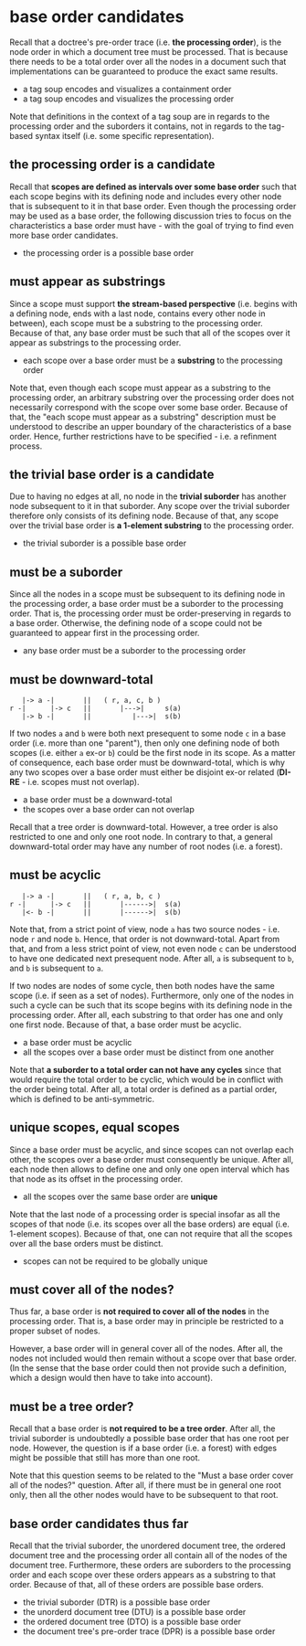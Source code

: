 
<!-- ======================================================================= -->
# base order candidates

Recall that a doctree's pre-order trace (i.e. **the processing order**), is
the node order in which a document tree must be processed. That is because
there needs to be a total order over all the nodes in a document such that
implementations can be guaranteed to produce the exact same results.

* a tag soup encodes and visualizes a containment order
* a tag soup encodes and visualizes the processing order

Note that definitions in the context of a tag soup are in regards to the
processing order and the suborders it contains, not in regards to the
tag-based syntax itself (i.e. some specific representation).

<!-- ======================================================================= -->
## the processing order is a candidate

Recall that **scopes are defined as intervals over some base order** such
that each scope begins with its defining node and includes every other node
that is subsequent to it in that base order. Even though the processing
order may be used as a base order, the following discussion tries to focus
on the characteristics a base order must have - with the goal of trying to
find even more base order candidates.

* the processing order is a possible base order

<!-- ======================================================================= -->
## must appear as substrings

Since a scope must support **the stream-based perspective** (i.e. begins with
a defining node, ends with a last node, contains every other node in between),
each scope must be a substring to the processing order. Because of that, any
base order must be such that all of the scopes over it appear as substrings
to the processing order.

* each scope over a base order must be a **substring** to the processing order

Note that, even though each scope must appear as a substring to the processing
order, an arbitrary substring over the processing order does not necessarily
correspond with the scope over some base order. Because of that, the "each
scope must appear as a substring" description must be understood to describe
an upper boundary of the characteristics of a base order. Hence, further
restrictions have to be specified - i.e. a refinment process.

<!-- ======================================================================= -->
## the trivial base order is a candidate

Due to having no edges at all, no node in the **trivial suborder** has another
node subsequent to it in that suborder. Any scope over the trivial suborder
therefore only consists of its defining node. Because of that, any scope over
the trivial base order is **a 1-element substring** to the processing order.

* the trivial suborder is a possible base order

<!-- ======================================================================= -->
## must be a suborder

Since all the nodes in a scope must be subsequent to its defining node in the
processing order, a base order must be a suborder to the processing order. That
is, the processing order must be order-preserving in regards to a base order.
Otherwise, the defining node of a scope could not be guaranteed to appear first
in the processing order.

* any base order must be a suborder to the processing order

<!-- ======================================================================= -->
## must be downward-total

```
   |-> a -|       ||   ( r, a, c, b )
r -|      |-> c   ||       |--->|     s(a)
   |-> b -|       ||          |--->|  s(b)
```

If two nodes `a` and `b` were both next presequent to some node `c` in a base
order (i.e. more than one "parent"), then only one defining node of both scopes
(i.e. either `a` ex-or `b`) could be the first node in its scope. As a matter
of consequence, each base order must be downward-total, which is why any two
scopes over a base order must either be disjoint ex-or related (**DI-RE** -
i.e. scopes must not overlap).

* a base order must be a downward-total
* the scopes over a base order can not overlap

Recall that a tree order is downward-total. However, a tree order is also
restricted to one and only one root node. In contrary to that, a general
downward-total order may have any number of root nodes (i.e. a forest).

<!-- ======================================================================= -->
## must be acyclic

```
   |-> a -|       ||   ( r, a, b, c )
r -|      |-> c   ||       |------>|  s(a)
   |<- b -|       ||       |------>|  s(b)
```

Note that, from a strict point of view, node `a` has two source nodes - i.e.
node `r` and node `b`. Hence, that order is not downward-total. Apart from
that, and from a less strict point of view, not even node `c` can be understood
to have one dedicated next presequent node. After all, `a` is subsequent to
`b`, and `b` is subsequent to `a`.

If two nodes are nodes of some cycle, then both nodes have the same scope (i.e.
if seen as a set of nodes). Furthermore, only one of the nodes in such a cycle
can be such that its scope begins with its defining node in the processing
order. After all, each substring to that order has one and only one first node.
Because of that, a base order must be acyclic.

* a base order must be acyclic
* all the scopes over a base order must be distinct from one another

Note that **a suborder to a total order can not have any cycles** since that
would require the total order to be cyclic, which would be in conflict with
the order being total. After all, a total order is defined as a partial order,
which is defined to be anti-symmetric.

<!-- ======================================================================= -->
## unique scopes, equal scopes

Since a base order must be acyclic, and since scopes can not overlap each other,
the scopes over a base order must consequently be unique. After all, each node
then allows to define one and only one open interval which has that node as its
offset in the processing order.

* all the scopes over the same base order are **unique**

Note that the last node of a processing order is special insofar as all the
scopes of that node (i.e. its scopes over all the base orders) are equal (i.e.
1-element scopes). Because of that, one can not require that all the scopes
over all the base orders must be distinct.

* scopes can not be required to be globally unique

<!-- ======================================================================= -->
## must cover all of the nodes?

Thus far, a base order is **not required to cover all of the nodes** in the
processing order. That is, a base order may in principle be restricted to
a proper subset of nodes.

However, a base order will in general cover all of the nodes. After all, the
nodes not included would then remain without a scope over that base order.
(In the sense that the base order could then not provide such a definition,
which a design would then have to take into account).

<!-- ======================================================================= -->
## must be a tree order?

Recall that a base order is **not required to be a tree order**. After all,
the trivial suborder is undoubtedly a possible base order that has one root
per node. However, the question is if a base order (i.e. a forest) with edges
might be possible that still has more than one root.

Note that this question seems to be related to the "Must a base order cover
all of the nodes?" question. After all, if there must be in general one root
only, then all the other nodes would have to be subsequent to that root.

<!-- ======================================================================= -->
## base order candidates thus far

Recall that the trivial suborder, the unordered document tree, the ordered
document tree and the processing order all contain all of the nodes of the
document tree. Furthermore, these orders are suborders to the processing
order and each scope over these orders appears as a substring to that order.
Because of that, all of these orders are possible base orders.

* the trivial suborder (DTR) is a possible base order
* the unorderd document tree (DTU) is a possible base order
* the ordered document tree (DTO) is a possible base order
* the document tree's pre-order trace (DPR) is a possible base order
